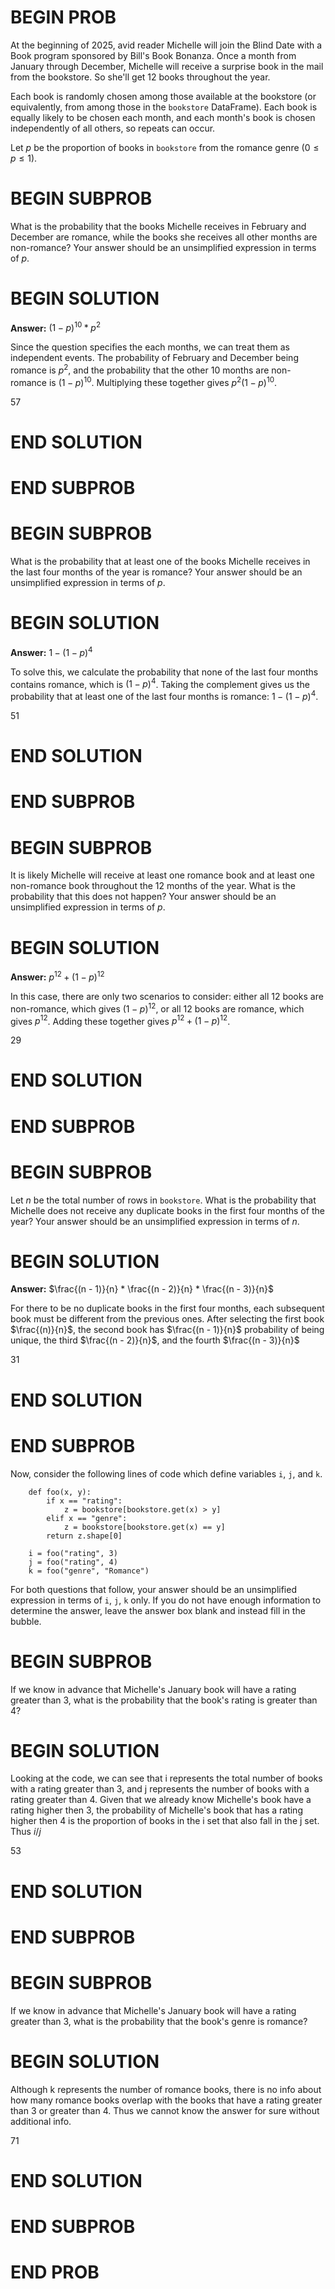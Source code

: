 # BEGIN PROB

At the beginning of 2025, avid reader Michelle will join the Blind Date
with a Book program sponsored by Bill's Book Bonanza. Once a month from
January through December, Michelle will receive a surprise book in the
mail from the bookstore. So she'll get 12 books throughout the year.

Each book is randomly chosen among those available at the bookstore (or
equivalently, from among those in the `bookstore` DataFrame). Each book
is equally likely to be chosen each month, and each month's book is
chosen independently of all others, so repeats can occur.

Let $p$ be the proportion of books in `bookstore` from the romance genre
($0 \leq p \leq 1$).

# BEGIN SUBPROB

What is the probability that the books Michelle receives in February and
December are romance, while the books she receives all other months are
non-romance? Your answer should be an unsimplified expression in terms
of $p$.

# BEGIN SOLUTION

**Answer:** $(1 - p)^{10} * p^2$

Since the question specifies the each months, we can treat them as independent events. The probability of February and December being romance is $p^2$, and the probability that the other 10 months are non-romance is $(1−p)^{10}$. Multiplying these together gives $p^2(1−p)^{10}$.


<average>57</average>

# END SOLUTION

# END SUBPROB

# BEGIN SUBPROB

What is the probability that at least one of the books Michelle receives
in the last four months of the year is romance? Your answer should be an
unsimplified expression in terms of $p$.

# BEGIN SOLUTION

**Answer:** $1 - (1 - p)^4$

To solve this, we calculate the probability that none of the last four months contains romance, which is $(1−p)^4$. Taking the complement gives us the probability that at least one of the last four months is romance: $1−(1−p)^4$.

<average>51</average>

# END SOLUTION

# END SUBPROB

# BEGIN SUBPROB

It is likely Michelle will receive at least one romance book and at
least one non-romance book throughout the 12 months of the year. What is
the probability that this does not happen? Your answer should be an
unsimplified expression in terms of $p$.

# BEGIN SOLUTION

**Answer:** $p^{12} + (1 - p)^{12}$

In this case, there are only two scenarios to consider: either all 12 books are non-romance, which gives $(1−p)^{12}$, or all 12 books are romance, which gives $p^{12}$. Adding these together gives $p^{12}+(1−p)^{12}$.


<average>29</average>

# END SOLUTION

# END SUBPROB

# BEGIN SUBPROB

Let $n$ be the total number of rows in `bookstore`. What is the
probability that Michelle does not receive any duplicate books in the
first four months of the year? Your answer should be an unsimplified
expression in terms of $n$.

# BEGIN SOLUTION

**Answer:** $\frac{(n - 1)}{n} * \frac{(n - 2)}{n} * \frac{(n - 3)}{n}$

For there to be no duplicate books in the first four months, each subsequent book must be different from the previous ones. After selecting the first book $\frac{(n)}{n}$, the second book has $\frac{(n - 1)}{n}$ probability of being unique, the third $\frac{(n - 2)}{n}$, and the fourth $\frac{(n - 3)}{n}$

<average>31</average>

# END SOLUTION

# END SUBPROB

Now, consider the following lines of code which define variables `i`,
`j`, and `k`.

        def foo(x, y):
            if x == "rating":
                z = bookstore[bookstore.get(x) > y]
            elif x == "genre":
                z = bookstore[bookstore.get(x) == y]
            return z.shape[0]

        i = foo("rating", 3)
        j = foo("rating", 4)
        k = foo("genre", "Romance")

For both questions that follow, your answer should be an unsimplified
expression in terms of `i`, `j`, `k` only. If you do not have enough
information to determine the answer, leave the answer box blank and
instead fill in the bubble.

# BEGIN SUBPROB

If we know in advance that Michelle's January book will have a rating
greater than 3, what is the probability that the book's rating is
greater than 4?

# BEGIN SOLUTION

Looking at the code, we can see that i represents the total number of books with a rating greater than 3, and j represents the number of books with a rating greater than 4. Given that we already know Michelle's book have a rating higher then 3, the probability of Michelle's book that has a rating higher then 4 is the proportion of books in the i set that also fall in the j set. Thus $i/j$


<average>53</average>

# END SOLUTION

# END SUBPROB

# BEGIN SUBPROB

If we know in advance that Michelle's January book will have a rating
greater than 3, what is the probability that the book's genre is
romance?

# BEGIN SOLUTION

Although k represents the number of romance books, there is no info about how many romance books overlap with the books that have a rating greater than 3 or greater than 4. Thus we cannot know the answer for sure without additional info.

<average>71</average>

# END SOLUTION

# END SUBPROB

# END PROB